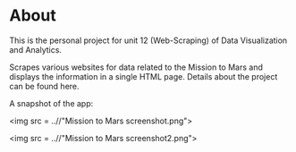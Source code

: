 # About

This is the personal project for unit 12 (Web-Scraping) of Data Visualization and Analytics.

Scrapes various websites for data related to the Mission to Mars and displays the information in a single HTML page. Details about the project can be found here.

A snapshot of the app:


<img src = ..//"Mission to Mars screenshot.png"></img>

<img src = ..//"Mission to Mars screenshot2.png"></img>